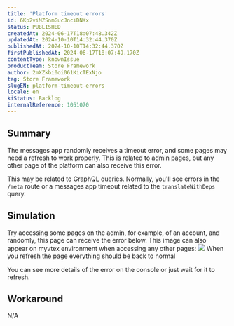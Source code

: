 ```yaml
---
title: 'Platform timeout errors'
id: 6Kp2viMZSnmGucJnciDNKx
status: PUBLISHED
createdAt: 2024-06-17T18:07:48.342Z
updatedAt: 2024-10-10T14:32:44.370Z
publishedAt: 2024-10-10T14:32:44.370Z
firstPublishedAt: 2024-06-17T18:07:49.170Z
contentType: knownIssue
productTeam: Store Framework
author: 2mXZkbi0oi061KicTExNjo
tag: Store Framework
slugEN: platform-timeout-errors
locale: en
kiStatus: Backlog
internalReference: 1051070
---
```


## Summary


The messages app randomly receives a timeout error, and some pages may need a refresh to work properly. This is related to admin pages, but any other page of the platform can also receive this error.

This may be related to GraphQL queries. Normally, you'll see errors in the `/meta` route or a messages app timeout related to the `translateWithDeps` query.


##

## Simulation


Try accessing some pages on the admin, for example, of an account, and randomly, this page can receive the error below. This image can also appear on myvtex environment when accessing any other pages:
 ![](https://vtexhelp.zendesk.com/attachments/token/bpiTuFWDjmPfEtLAiVcLhiMRs/?name=image.png)
When you refresh the page everything should be back to normal

You can see more details of the error on the console or just wait for it to refresh.


##

## Workaround


N/A






